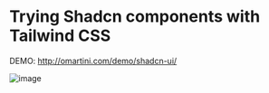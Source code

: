 # Trying Shadcn components with Tailwind CSS

DEMO: http://omartini.com/demo/shadcn-ui/

![image](https://github.com/user-attachments/assets/21c32851-8bf5-4e49-baef-3b3e5ccd5a1e)
